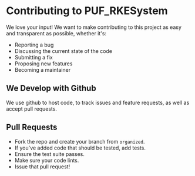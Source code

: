 
# Contributing to PUF_RKESystem

We love your input! We want to make contributing to this project as easy and transparent as possible, whether it's:

- Reporting a bug
- Discussing the current state of the code
- Submitting a fix
- Proposing new features
- Becoming a maintainer

## We Develop with Github
We use github to host code, to track issues and feature requests, as well as accept pull requests.

## Pull Requests
- Fork the repo and create your branch from `organized`.
- If you've added code that should be tested, add tests.
- Ensure the test suite passes.
- Make sure your code lints.
- Issue that pull request!
